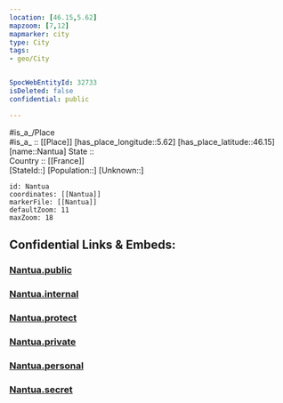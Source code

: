 ```yaml
---
location: [46.15,5.62] 
mapzoom: [7,12] 
mapmarker: city 
type: City
tags:
- geo/City


SpocWebEntityId: 32733
isDeleted: false
confidential: public

---
```

#is_a_/Place  
#is_a_ :: [[Place]] 
[has_place_longitude::5.62] 
[has_place_latitude::46.15] 
[name::Nantua] 
State ::  
Country :: [[France]]  
[StateId::] 
[Population::] 
[Unknown::] 


```leaflet
id: Nantua
coordinates: [[Nantua]] 
markerFile: [[Nantua]] 
defaultZoom: 11 
maxZoom: 18
```


## Confidential Links & Embeds: 

### [Nantua.public](/_public/\Earth\Continent\Europe\Europe~West\France\regions~France\Auvergne-Rhône-Alpes\departments~Auvergne-Rhône-Alpes\Ain\communes~Ain\Nantua\cities~NantuaNantua.public.md) 

### [Nantua.internal](/_internal/\Earth\Continent\Europe\Europe~West\France\regions~France\Auvergne-Rhône-Alpes\departments~Auvergne-Rhône-Alpes\Ain\communes~Ain\Nantua\cities~NantuaNantua.internal.md) 

### [Nantua.protect](/_protect/\Earth\Continent\Europe\Europe~West\France\regions~France\Auvergne-Rhône-Alpes\departments~Auvergne-Rhône-Alpes\Ain\communes~Ain\Nantua\cities~NantuaNantua.protect.md) 

### [Nantua.private](/_private/\Earth\Continent\Europe\Europe~West\France\regions~France\Auvergne-Rhône-Alpes\departments~Auvergne-Rhône-Alpes\Ain\communes~Ain\Nantua\cities~NantuaNantua.private.md) 

### [Nantua.personal](/_personal/\Earth\Continent\Europe\Europe~West\France\regions~France\Auvergne-Rhône-Alpes\departments~Auvergne-Rhône-Alpes\Ain\communes~Ain\Nantua\cities~NantuaNantua.personal.md) 

### [Nantua.secret](/_secret/\Earth\Continent\Europe\Europe~West\France\regions~France\Auvergne-Rhône-Alpes\departments~Auvergne-Rhône-Alpes\Ain\communes~Ain\Nantua\cities~NantuaNantua.secret.md)

